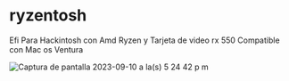 # ryzentosh
Efi Para Hackintosh con Amd Ryzen y Tarjeta de video rx 550 
Compatible con Mac os Ventura 

![Captura de pantalla 2023-09-10 a la(s) 5 24 42 p m](https://github.com/AriSophDev/ryzentosh/assets/111167233/3b52766d-9e3f-4ff4-a1b5-e54e56e4b356)
